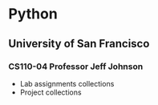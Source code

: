 # Python

## University of San Francisco 
### CS110-04 Professor Jeff Johnson

* Lab assignments collections
* Project collections
